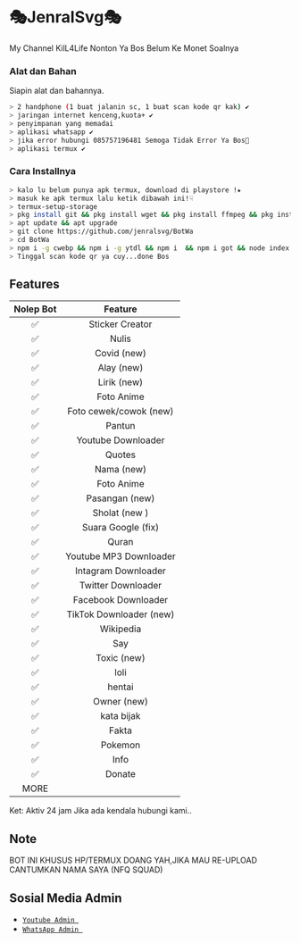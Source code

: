 # 🎭JenralSvg🎭
My Channel KilL4Life
  Nonton Ya Bos Belum Ke Monet Soalnya

### Alat dan Bahan
Siapin alat dan bahannya.
```bash
> 2 handphone (1 buat jalanin sc, 1 buat scan kode qr kak) ✔︎
> jaringan internet kenceng,kuota+ ✔︎
> penyimpanan yang memadai
> aplikasi whatsapp ✔︎
> jika error hubungi 085757196481 Semoga Tidak Error Ya Bos🙂
> aplikasi termux ✔︎
```

### Cara Installnya

```bash
> kalo lu belum punya apk termux, download di playstore !★
> masuk ke apk termux lalu ketik dibawah ini!☟︎︎︎
> termux-setup-storage
> pkg install git && pkg install wget && pkg install ffmpeg && pkg install nodejs
> apt update && apt upgrade
> git clone https://github.com/jenralsvg/BotWa
> cd BotWa
> npm i -g cwebp && npm i -g ytdl && npm i  && npm i got && node index js
> Tinggal scan kode qr ya cuy...done Bos
```

## Features

| Nolep Bot     |                   Feature        |
| :-----------: | :------------------------------: |
|       ✅       | Sticker Creator                  |
|       ✅       | Nulis                           |
|       ✅       | Covid (new)                      |
|       ✅       | Alay (new)                       |
|       ✅       | Lirik (new)                      |
|       ✅       | Foto Anime                       |
|       ✅       | Foto cewek/cowok (new)           |
|       ✅       | Pantun                           |
|       ✅       | Youtube Downloader               |
|       ✅       | Quotes                           |
|       ✅       | Nama (new)                       |
|       ✅       | Foto Anime                       |
|       ✅       | Pasangan (new)                   |
|       ✅       | Sholat (new )                    |
|       ✅       | Suara Google (fix)               |
|       ✅       | Quran                            |
|       ✅       | Youtube MP3 Downloader           |
|       ✅       | Intagram Downloader              |
|       ✅       | Twitter Downloader               |
|       ✅       | Facebook Downloader              |
|       ✅       | TikTok Downloader  (new)         |
|       ✅       | Wikipedia                        |
|       ✅       | Say                              |
|       ✅       | Toxic (new)                      |
|       ✅       | loli                             |
|       ✅       | hentai                           |
|       ✅       | Owner (new)                      |
|       ✅       | kata bijak                       |
|       ✅       | Fakta                            |
|       ✅       | Pokemon                          |
|       ✅       | Info                             |
|       ✅       | Donate                           |
|                   MORE                           |

Ket: Aktiv 24 jam
Jika ada kendala hubungi kami..

## Note
BOT INI KHUSUS HP/TERMUX DOANG YAH,JIKA MAU RE-UPLOAD CANTUMKAN NAMA SAYA (NFQ SQUAD)

## Sosial Media Admin
* [`Youtube Admin `](https://youtube.com/channel/UCF-nPvtUosWxilJksQXJJ5g)
* [`WhatsApp Admin `](https://wa.me/6285757196481)
